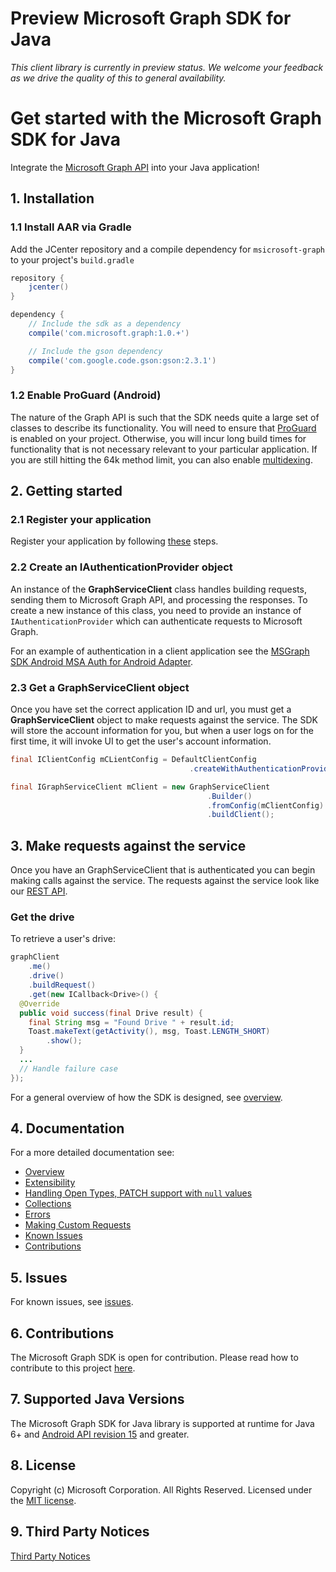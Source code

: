# Preview Microsoft Graph SDK for Java
*This client library is currently in preview status. We welcome your feedback as we drive the quality of this to general availability.*

# Get started with the Microsoft Graph SDK for Java

Integrate the [Microsoft Graph API](https://graph.microsoft.io/en-us/getting-started) into your Java application!

## 1. Installation
### 1.1 Install AAR via Gradle
Add the JCenter repository and a compile dependency for `msicrosoft-graph` to your project's `build.gradle`

```gradle
repository {
    jcenter()
}

dependency {
    // Include the sdk as a dependency
    compile('com.microsoft.graph:1.0.+')

    // Include the gson dependency
    compile('com.google.code.gson:gson:2.3.1')
}
```

### 1.2 Enable ProGuard (Android)
The nature of the Graph API is such that the SDK needs quite a large set of classes to describe its functionality. You will need to ensure that [ProGuard](https://developer.android.com/studio/build/shrink-code.html) is enabled on your project. Otherwise, you will incur long build times for functionality that is not necessary relevant to your particular application. If you are still hitting the 64k method limit, you can also enable [multidexing](https://developer.android.com/studio/build/multidex.html).

## 2. Getting started

### 2.1 Register your application

Register your application by following [these](https://developer.microsoft.com/en-us/graph/docs/concepts/auth_register_app_v2) steps.

### 2.2 Create an IAuthenticationProvider object

An instance of the **GraphServiceClient** class handles building requests,
sending them to Microsoft Graph API, and processing the responses. To create a
new instance of this class, you need to provide an instance of
`IAuthenticationProvider` which can authenticate requests to Microsoft Graph.

For an example of authentication in a client application see the [MSGraph SDK Android MSA Auth for Android Adapter](https://github.com/microsoftgraph/msgraph-sdk-android-msa-auth-for-android-adapter).

### 2.3 Get a GraphServiceClient object

Once you have set the correct application ID and url, you must get a **GraphServiceClient** object to make requests against the service. The SDK will store the account information for you, but when a user logs on for the first time, it will invoke UI to get the user's account information.

```java
final IClientConfig mCLientConfig = DefaultClientConfig
                                        .createWithAuthenticationProvider(mAuthenticationProvider);

final IGraphServiceClient mClient = new GraphServiceClient
                                            .Builder()
                                            .fromConfig(mClientConfig)
                                            .buildClient();
```

## 3. Make requests against the service

Once you have an GraphServiceClient that is authenticated you can begin making calls against the service. The requests against the service look like our [REST API](https://developer.microsoft.com/en-us/graph/docs/concepts/overview).

### Get the drive

To retrieve a user's drive:

```java
graphClient
    .me()
    .drive()
    .buildRequest()
    .get(new ICallback<Drive>() {
  @Override
  public void success(final Drive result) {
    final String msg = "Found Drive " + result.id;
    Toast.makeText(getActivity(), msg, Toast.LENGTH_SHORT)
        .show();
  }
  ...
  // Handle failure case
});
```

For a general overview of how the SDK is designed, see [overview](docs/overview.md).

## 4. Documentation

For a more detailed documentation see:

* [Overview](docs/overview.md)
* [Extensibility](docs/extensibility.md)
* [Handling Open Types, PATCH support with `null` values](docs/opentypes.md)
* [Collections](docs/collections.md)
* [Errors](docs/errors.md)
* [Making Custom Requests](docs/custom-queries.md)
* [Known Issues](docs/known-issues.md)
* [Contributions](docs/contributions.md)

## 5. Issues

For known issues, see [issues](https://github.com/MicrosoftGraph/msgraph-sdk-java/issues).

## 6. Contributions

The Microsoft Graph SDK is open for contribution. Please read how to contribute to this project [here](docs/contributions.md).

## 7. Supported Java Versions
The Microsoft Graph SDK for Java library is supported at runtime for Java 6+ and [Android API revision 15](http://source.android.com/source/build-numbers.html) and greater.

## 8. License

Copyright (c) Microsoft Corporation. All Rights Reserved. Licensed under the [MIT license](LICENSE).

## 9. Third Party Notices

[Third Party Notices](THIRD%20PARTY%20NOTICES)
